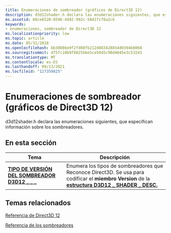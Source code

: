 ```yaml
---
title: Enumeraciones de sombreador (gráficos de Direct3D 12)
description: d3d12shader.h declara las enumeraciones siguientes, que especifican información sobre los sombreadores.
ms.assetid: 68ce6520-8596-4492-992c-58d1fcf8a2c6
keywords:
- enumeraciones, sombreador de Direct3D 12
ms.localizationpriority: low
ms.topic: article
ms.date: 05/31/2018
ms.openlocfilehash: bb30886e9f2fd08fb212d883428854d0394b8068
ms.sourcegitcommit: d75fc10b9f0825bbe5ce5045c90d4045e3c53243
ms.translationtype: MT
ms.contentlocale: es-ES
ms.lasthandoff: 09/13/2021
ms.locfileid: "127359825"
---
```

# <a name="shader-enumerations-direct3d-12-graphics"></a>Enumeraciones de sombreador (gráficos de Direct3D 12)

d3d12shader.h declara las enumeraciones siguientes, que especifican información sobre los sombreadores.

## <a name="in-this-section"></a>En esta sección



| Tema                                                                        | Descripción                                                                                                                                                                    |
|------------------------------------------------------------------------------|--------------------------------------------------------------------------------------------------------------------------------------------------------------------------------|
| [**TIPO DE VERSIÓN DEL SOMBREADOR D3D12 \_ \_ \_**](/windows/desktop/api/d3d12shader/ne-d3d12shader-d3d12_shader_version_type)<br/> | Enumera los tipos de sombreadores que Reconoce Direct3D. Se usa para codificar el **miembro Version** de la [**estructura D3D12 \_ SHADER \_ DESC.**](/windows/desktop/api/d3d12shader/ns-d3d12shader-d3d12_shader_desc) <br/> |



 

## <a name="related-topics"></a>Temas relacionados

<dl> <dt>

[Referencia de Direct3D 12](direct3d-12-reference.md)
</dt> <dt>

[Referencia de los sombreadores](d3d12-graphics-reference-shader-reference.md)
</dt> </dl>

 

 





